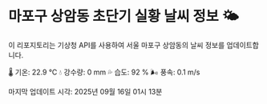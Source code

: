 
# 마포구 상암동 초단기 실황 날씨 정보 🌤️

이 리포지토리는 기상청 API를 사용하여 서울 마포구 상암동의 날씨 정보를 업데이트합니다. 

🌡️ 기온: 22.9 ℃
💧 강수량: 0 mm
💦 습도: 92 %
🌬️ 풍속: 0.1 m/s

마지막 업데이트 시각: 2025년 09월 16일 01시 13분    
